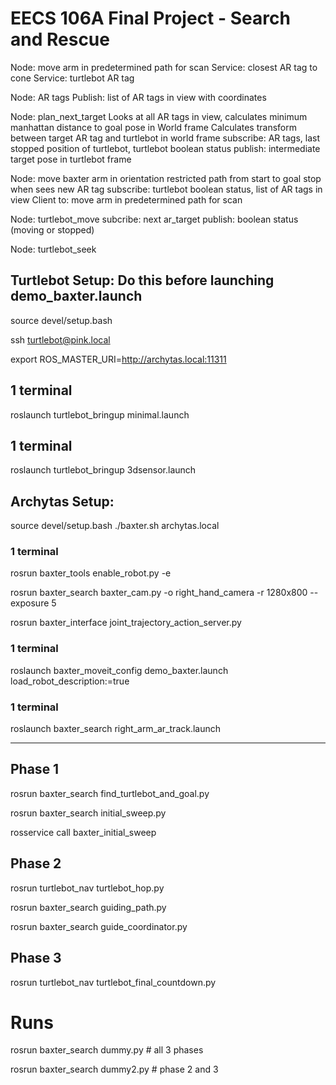 # EECS 106A Final Project - Search and Rescue

Node: move arm in predetermined path for scan
Service: closest AR tag to cone
Service: turtlebot AR tag

Node: AR tags
Publish: list of AR tags in view with coordinates

Node: plan_next_target
Looks at all AR tags in view, calculates minimum manhattan distance to goal pose in World frame
Calculates transform between target AR tag and turtlebot in world frame
subscribe: AR tags, last stopped position of turtlebot, turtlebot boolean status
publish: intermediate target pose in turtlebot frame


Node: move baxter arm in orientation restricted path from start to goal
stop when sees new AR tag
subscribe: turtlebot boolean status, list of AR tags in view
Client to: move arm in predetermined path for scan

Node: turtlebot_move
subcribe: next ar_target
publish: boolean status (moving or stopped)

Node: turtlebot_seek


## Turtlebot Setup: Do this before launching demo_baxter.launch
source devel/setup.bash

ssh turtlebot@pink.local

export ROS_MASTER_URI=http://archytas.local:11311

## 1 terminal
roslaunch turtlebot_bringup minimal.launch

## 1 terminal
roslaunch turtlebot_bringup 3dsensor.launch


## Archytas Setup:

source devel/setup.bash
./baxter.sh archytas.local

### 1 terminal
rosrun baxter_tools enable_robot.py -e

rosrun baxter_search baxter_cam.py -o right_hand_camera -r 1280x800 --exposure 5

rosrun baxter_interface joint_trajectory_action_server.py

### 1 terminal
roslaunch baxter_moveit_config demo_baxter.launch load_robot_description:=true

### 1 terminal
roslaunch baxter_search right_arm_ar_track.launch

---

## Phase 1
rosrun baxter_search find_turtlebot_and_goal.py

rosrun baxter_search initial_sweep.py

rosservice call baxter_initial_sweep

## Phase 2
rosrun turtlebot_nav turtlebot_hop.py

rosrun baxter_search guiding_path.py

rosrun baxter_search guide_coordinator.py

## Phase 3

rosrun turtlebot_nav turtlebot_final_countdown.py

# Runs

rosrun baxter_search dummy.py # all 3 phases

rosrun baxter_search dummy2.py # phase 2 and 3

